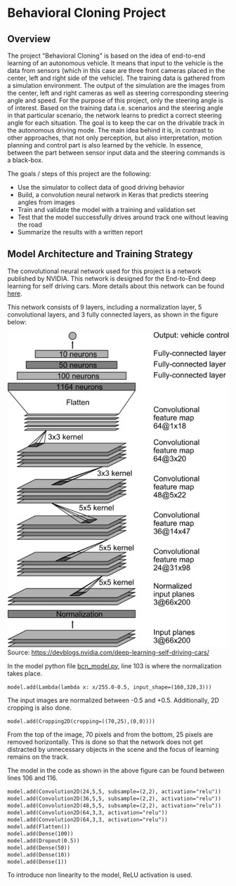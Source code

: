 # Behavioral Cloning Project



Overview
---

The project "Behavioral Cloning" is based on the idea of end-to-end learning of an autonomous vehicle. It means that input
to the vehicle is the data from sensors (which in this case are three front cameras placed in the center, left and right side
of the vehicle). The training data is gathered from a simulation environment. The output of the simulation are the images from 
the center, left and right cameras as well as steering corresponding steering angle and speed. For the purpose of this project,
only the steering angle is of interest. Based on the training data i.e. scenarios and the steering angle in that particular
scenario, the network learns to predict a correct steering angle for each situation. The goal is to keep the car on the drivable
track in the autonomous driving mode. The main idea behind it is, in contrast to other approaches, that not only perception, but
also interpretation, motion planning and control part is also learned by the vehicle. In essence, between the part between sensor
input data and the steering commands is a black-box.

The goals / steps of this project are the following:
* Use the simulator to collect data of good driving behavior
* Build, a convolution neural network in Keras that predicts steering angles from images
* Train and validate the model with a training and validation set
* Test that the model successfully drives around track one without leaving the road
* Summarize the results with a written report

Model Architecture and Training Strategy
---

The convolutional neural network used for this project is a network published by NVIDIA. This network is designed for the 
End-to-End deep learning for self driving cars. More details about this network can be found [here](https://devblogs.nvidia.com/deep-learning-self-driving-cars/).

This network consists of 9 layers, including a normalization layer, 5 convolutional layers, and 3 fully connected layers, as shown
in the figure below:

![NVIDIA_CNN](examples/cnn-architecture-624x890.png)
Source: https://devblogs.nvidia.com/deep-learning-self-driving-cars/

In the model python file [bcn_model.py](bcn_model.py), line 103 is where the normalization takes place.

```
model.add(Lambda(lambda x: x/255.0-0.5, input_shape=(160,320,3)))
```

The input images are normalized between -0.5 and +0.5. Additionally, 2D cropping is also done.

```
model.add(Cropping2D(cropping=((70,25),(0,0))))
```

From the top of the image, 70 pixels and from the bottom, 25 pixels are removed horizontally. This is done so that the network
does not get distracted by unnecessary objects in the scene and the focus of learning remains on the track.

The model in the code as shown in the above figure can be found between lines 106 and 116.

```
model.add(Convolution2D(24,5,5, subsample=(2,2), activation="relu"))
model.add(Convolution2D(36,5,5, subsample=(2,2), activation="relu"))
model.add(Convolution2D(48,5,5, subsample=(2,2), activation="relu"))
model.add(Convolution2D(64,3,3, activation="relu"))
model.add(Convolution2D(64,3,3, activation="relu"))
model.add(Flatten())
model.add(Dense(100))
model.add(Dropout(0.5))
model.add(Dense(50))
model.add(Dense(10))
model.add(Dense(1))
```

To introduce non linearity to the model, ReLU activation is used.